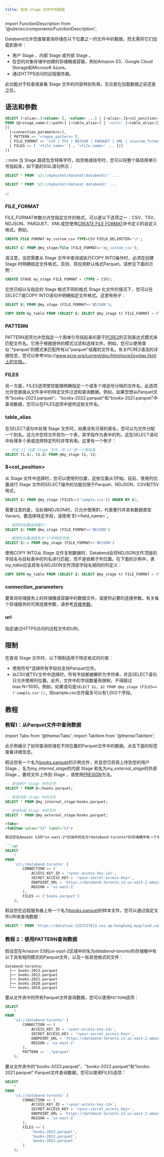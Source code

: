 ```yaml
---
title: 查询 Stage 文件中的数据
---
```

import FunctionDescription from '@site/src/components/FunctionDescription';

<FunctionDescription description="Introduced or updated: v1.2.177"/>

Databend允许您直接查询存储在以下位置之一的文件中的数据，而无需将它们加载到表中：

- 用户 Stage 、内部 Stage 或外部 Stage 。
- 在您的对象存储中创建的存储桶或容器，例如Amazon S3、Google Cloud Storage和Microsoft Azure。
- 通过HTTPS访问的远程服务器。

此功能对于检查或查看 Stage 文件的内容特别有用，无论是在加载数据之前还是之后。

## 语法和参数

```sql
SELECT [<alias>.]<column> [, <column> ...] | [<alias>.]$<col_position> [, $<col_position> ...] 
FROM {@<stage_name>[/<path>] [<table_alias>] | '<uri>' [<table_alias>]} 
[( 
  [<connection_parameters>],
  [ PATTERN => '<regex_pattern>'],
  [ FILE_FORMAT => 'CSV | TSV | NDJSON | PARQUET | XML | <custom_format_name>'],
  [ FILES => ( '<file_name>' [ , '<file_name>' ... ])]
)]
```

:::note
当 Stage 路径包含特殊字符，如空格或括号时，您可以将整个路径用单引号括起来，如下面的SQL语句所示：
```sql
SELECT * FROM 's3://mybucket/dataset(databend)/' ...

SELECT * FROM 's3://mybucket/dataset databend/' ...
```
:::

### FILE_FORMAT

FILE_FORMAT参数允许您指定文件的格式，可以是以下选项之一：CSV、TSV、NDJSON、PARQUET、XML或您使用[CREATE FILE FORMAT](/sql/sql-commands/ddl/file-format/ddl-create-file-format)命令定义的自定义格式。例如，

```sql
CREATE FILE FORMAT my_custom_csv TYPE=CSV FIELD_DELIMITER='\t';

SELECT $1 FROM @my_stage/file (FILE_FORMAT=>'my_custom_csv');
```

请注意，当您需要从 Stage 文件中查询或执行COPY INTO操作时，必须在创建 Stage 时明确指定文件格式。否则，将应用默认格式Parquet。请参见下面的示例：

```sql
CREATE STAGE my_stage FILE_FORMAT = (TYPE = CSV);
```
在您已经以与指定的 Stage 格式不同的格式 Stage 化文件的情况下，您可以在SELECT或COPY INTO语句中明确指定文件格式。这里有例子：

```sql
SELECT $1 FROM @my_stage (FILE_FORMAT=>'NDJSON');

COPY INTO my_table FROM (SELECT $1 SELECT @my_stage t) FILE_FORMAT = (TYPE = NDJSON);
```

### PATTERN

PATTERN选项允许您指定一个用单引号括起来的基于[PCRE2](https://www.pcre.org/current/doc/html/)的正则表达式模式来匹配文件名。它用于根据提供的模式过滤和选择文件。例如，您可以使用类似'.*parquet'的模式来匹配所有以"parquet"结尾的文件名。有关PCRE2语法的详细信息，您可以参考http://www.pcre.org/current/doc/html/pcre2syntax.html上的文档。

### FILES

另一方面，FILES选项使您能够明确指定一个或多个用逗号分隔的文件名。此选项允许您直接从文件夹中的特定文件过滤和查询数据。例如，如果您想从Parquet文件"books-2023.parquet"、"books-2022.parquet"和"books-2021.parquet"中查询数据，您可以在FILES选项中提供这些文件名。

### table_alias

在SELECT语句中处理 Stage 文件时，如果没有可用的表名，您可以为文件分配一个别名。这允许您将文件视为一个表，其字段作为表中的列。这在SELECT语句中处理多个表或选择特定列时非常有用。这里有一个例子：

```sql
-- 别名't1'代表 Stage 文件，而't2'是一个常规表
SELECT t1.$1, t2.$2 FROM @my_stage t1, t2;
```

### $<col_position>

从 Stage 文件中选择时，您可以使用列位置，这些位置从1开始。目前，使用列位置进行 Stage 文件的SELECT操作的功能仅限于Parquet、NDJSON、CSV和TSV格式。

```sql
SELECT $2 FROM @my_stage (FILES=>('sample.csv')) ORDER BY $1;
```

需要注意的是，当处理NDJSON时，只允许使用$1，代表整行并具有数据类型Variant。要选择特定字段，请使用`$1:<field_name>`。

```sql
-- 使用列位置选择整行：
SELECT $1 FROM @my_stage (FILE_FORMAT=>'NDJSON')

-- 使用列位置选择名为"a"的特定字段：
SELECT $1:a FROM @my_stage (FILE_FORMAT=>'NDJSON')
```

使用COPY INTO从 Stage 文件复制数据时，Databend会将NDJSON文件顶层的字段名与目标表中的列名进行匹配，而不是依赖于列位置。在下面的示例中，表*my_table*应该具有与NDJSON文件顶层字段名相同的列定义：

```sql
COPY INTO my_table FROM (SELECT $1 SELECT @my_stage t) FILE_FORMAT = (type = NDJSON)
```

### connection_parameters

要查询存储服务上的存储桶或容器中的数据文件，请提供必要的连接参数。有关每个存储服务的可用连接参数，请参考[连接参数](/sql/sql-reference/connect-parameters)。

### uri

指定通过HTTPS访问的远程文件的URI。

## 限制

在查询 Stage 文件时，以下限制适用于特定格式的约束：

- 使用符号*选择所有字段仅支持Parquet文件。
- 从CSV或TSV文件中选择时，所有字段都被解析为字符串，并且SELECT语句只允许使用列位置。此外，文件中的字段数量有限制，不得超过max.N+1000。例如，如果语句是`SELECT $1, $2 FROM @my_stage (FILES=>('sample.csv'))`，则sample.csv文件最多可以有1,002个字段。

## 教程

### 教程1：从Parquet文件中查询数据

import Tabs from '@theme/Tabs';
import TabItem from '@theme/TabItem';

此示例展示了如何查询存储在不同位置的Parquet文件中的数据。点击下面的标签查看详细信息。

<Tabs groupId="query2stage">
<TabItem value="Stages" label=" Stage ">

假设您有一个名为[books.parquet](https://datafuse-1253727613.cos.ap-hongkong.myqcloud.com/data/books.parquet)的示例文件，并且您已将其上传到您的用户 Stage 、名为*my_internal_stage*的内部 Stage 和名为*my_external_stage*的外部 Stage 。要将文件上传到 Stage ，请使用[PRESIGN](/sql/sql-commands/ddl/stage/presign)方法。

```sql
-- 查询用户 Stage 中的文件
SELECT * FROM @~/books.parquet;

-- 查询内部 Stage 中的文件
SELECT * FROM @my_internal_stage/books.parquet;

-- 查询外部 Stage 中的文件
SELECT * FROM @my_external_stage/books.parquet;
```
</TabItem>
<TabItem value="Bucket" label="存储桶">



```markdown
<Tabs>
<TabItem value="S3" label="S3">

假设您在Amazon S3的*us-east-2*区域中的名为*databend-toronto*的存储桶中有一个名为[books.parquet](https://datafuse-1253727613.cos.ap-hongkong.myqcloud.com/data/books.parquet)的样本文件。您可以通过指定连接参数来查询数据：

```sql
SELECT
    *
FROM
    's3://databend-toronto' (
        CONNECTION => (
            ACCESS_KEY_ID = '<your-access-key-id>',
            SECRET_ACCESS_KEY = '<your-secret-access-key>',
            ENDPOINT_URL = 'https://databend-toronto.s3.us-east-2.amazonaws.com',
            REGION = 'us-east-2'
        ),
        FILES => ('books.parquet')
    );
```
</TabItem>
<TabItem value="Remote" label="远程">

假设您在远程服务器上有一个名为[books.parquet](https://datafuse-1253727613.cos.ap-hongkong.myqcloud.com/data/books.parquet)的样本文件。您可以通过指定文件URI来查询数据：

```sql
SELECT * FROM 'https://datafuse-1253727613.cos.ap-hongkong.myqcloud.com/data/books.parquet';
```
</TabItem>
</Tabs>

### 教程 2：使用PATTERN查询数据

假设您在Amazon S3的*us-east-2*区域中的名为*databend-toronto*的存储桶中有以下具有相同模式的Parquet文件，以及一些其他格式的文件：

```text
databend-toronto/
  ├── books-2023.parquet
  ├── books-2022.parquet
  ├── books-2021.parquet
  ├── books-2020.parquet
  └── books-2019.parquet
```

要从文件夹中的所有Parquet文件查询数据，您可以使用`PATTERN`选项：

```sql
SELECT
    *
FROM
    's3://databend-toronto' (
        CONNECTION => (
            ACCESS_KEY_ID = '<your-access-key-id>',
            SECRET_ACCESS_KEY = '<your-secret_access_key>',
            ENDPOINT_URL = 'https://databend-toronto.s3.us-east-2.amazonaws.com',
            REGION = 'us-east-2'
        ),
        PATTERN => '.*parquet'
    );
```

要从文件夹中的"books-2023.parquet"、"books-2022.parquet"和"books-2021.parquet" Parquet文件查询数据，您可以使用FILES选项：

```sql
SELECT
    *
FROM
    's3://databend-toronto' (
        CONNECTION => (
            ACCESS_KEY_ID = '<your-access-key-id>',
            SECRET_ACCESS_KEY = '<your-secret_access_key>',
            ENDPOINT_URL = 'https://databend-toronto.s3.us-east-2.amazonaws.com',
            REGION = 'us-east-2'
        ),
        FILES => (
            'books-2023.parquet',
            'books-2022.parquet',
            'books-2021.parquet'
        )
    );
```